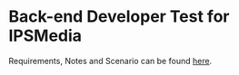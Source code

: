 # Back-end Developer Test for IPSMedia

Requirements, Notes and Scenario can be found [here](https://ipsmedia.notion.site/ipsmedia/Back-end-Developer-Test-26cb7ae808204668a6ca3c408eaa6d4f).
